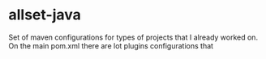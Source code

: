 # allset-java
Set of maven configurations for types of projects that I already worked on.
On the main pom.xml there are lot plugins configurations that 
